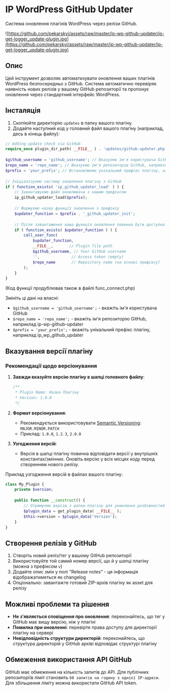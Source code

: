 # IP WordPress GitHub Updater

Система оновлення плагінів WordPress через релізи GitHub.

![https://github.com/pekarskyi/assets/raw/master/ip-wp-github-updater/ip-get-logger_update-plugin.jpg](https://github.com/pekarskyi/assets/raw/master/ip-wp-github-updater/ip-get-logger_update-plugin.jpg)

## Опис

Цей інструмент дозволяє автоматизувати оновлення ваших плагінів WordPress безпосередньо з GitHub. Система автоматично перевіряє наявність нових релізів у вашому GitHub репозиторії та пропонує оновлення через стандартний інтерфейс WordPress.

## Інсталяція

1. Скопіюйте директорію `updates` в папку вашого плагіну.
2. Додайте наступний код у головний файл вашого плагіну (наприклад, десь в кінець файлу):

```php
// Adding update check via GitHub
require_once plugin_dir_path( __FILE__ ) . 'updates/github-updater.php';

$github_username = 'github_username'; // Вказуємо ім'я користувача GitHub
$repo_name = 'repo_name'; // Вказуємо ім'я репозиторію GitHub, наприклад ip-wp-github-updater
$prefix = 'your_prefix'; // Встановлюємо унікальний префікс плагіну, наприклад ip_wp_github_updater

// Ініціалізуємо систему оновлення плагіну з GitHub
if ( function_exists( 'ip_github_updater_load' ) ) {
    // Завантажуємо файл оновлювача з нашим префіксом
    ip_github_updater_load($prefix);
    
    // Формуємо назву функції оновлення з префіксу
    $updater_function = $prefix . '_github_updater_init';   
    
    // Після завантаження наша функція оновлення повинна бути доступна
    if ( function_exists( $updater_function ) ) {
        call_user_func(
            $updater_function,
            __FILE__,       // Plugin file path
            $github_username, // Your GitHub username
            '',              // Access token (empty)
            $repo_name       // Repository name (на основі префіксу)
        );
    }
} 
```
(Код функції продублював також в файлі func_connect.php)

Змініть ці дані на власні:

- `$github_username = 'github_username';` - вкажіть ім'я користувача GitHub
- `$repo_name = 'repo_name';` - вкажіть ім'я репозиторію GitHub, наприклад ip-wp-github-updater
- `$prefix = 'your_prefix';` - вкажіть унікальний префікс плагіну, наприклад ip_wp_github_updater

## Вказування версії плагіну

### Рекомендації щодо версіонування

1. **Завжди вказуйте версію плагіну в шапці головного файлу**:
   ```php
   /**
    * Plugin Name: Назва Плагіну
    * Version: 1.0.0
    */
   ```

2. **Формат версіонування**:
   - Рекомендується використовувати [Semantic Versioning](https://semver.org/): `MAJOR.MINOR.PATCH`
   - Приклад: `1.0.0`, `1.2.3`, `2.0.0`

3. **Узгодження версій**:
   - Версія в шапці плагіну повинна відповідати версії у внутрішніх константах/змінних. Оновіть версію у всіх місцях коду перед створенням нового релізу.

Приклад узгодження версій в файлах вашого плагіну:

```php
class My_Plugin {
    private $version;
    
    public function __construct() {
        // Отримуємо версію з шапки плагіну для уникнення розбіжностей
        $plugin_data = get_plugin_data( __FILE__ );
        $this->version = $plugin_data['Version'];
    }
}
```

## Створення релізів у GitHub

1. Створіть новий реліз/тег у вашому GitHub репозиторії
2. Використовуйте той самий номер версії, що й у шапці плагіну (можна з префіксом `v`)
3. Додайте опис змін у полі "Release notes" - ця інформація відображатиметься як changelog
4. Опціонально: завантажте готовий ZIP-архів плагіну як asset для релізу

## Можливі проблеми та рішення

- **Не з'являється сповіщення про оновлення**: переконайтесь, що тег у GitHub має вищу версію, ніж у плагіні
- **Помилка при оновленні**: перевірте права доступу для директорії плагіну на сервері
- **Невідповідність структури директорій**: переконайтесь, що структура директорій у GitHub архіві відповідає структурі плагіну

## Обмеження використання API GitHub

GitHub має обмеження на кількість запитів до API. Для публічних репозиторіїв ліміт становить `60 запитів на годину з однієї IP-адреси`. Для збільшення ліміту можна використати GitHub API token. 